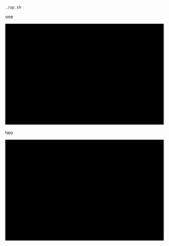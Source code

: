 
```
./up.sh
```

one

![](./docker/render1667126517156.gif)

two

<img src='./docker/render1667126517156.gif'>
